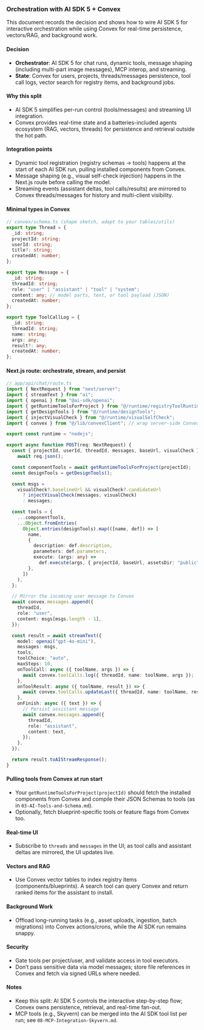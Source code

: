 ### Orchestration with AI SDK 5 + Convex

This document records the decision and shows how to wire AI SDK 5 for interactive orchestration while using Convex for real-time persistence, vectors/RAG, and background work.

#### Decision

- **Orchestrator**: AI SDK 5 for chat runs, dynamic tools, message shaping (including multi-part image messages), MCP interop, and streaming.
- **State**: Convex for users, projects, threads/messages persistence, tool call logs, vector search for registry items, and background jobs.

#### Why this split

- AI SDK 5 simplifies per-run control (tools/messages) and streaming UI integration.
- Convex provides real-time state and a batteries-included agents ecosystem (RAG, vectors, threads) for persistence and retrieval outside the hot path.

#### Integration points

- Dynamic tool registration (registry schemas → tools) happens at the start of each AI SDK run, pulling installed components from Convex.
- Message shaping (e.g., visual self-check injection) happens in the Next.js route before calling the model.
- Streaming events (assistant deltas, tool calls/results) are mirrored to Convex threads/messages for history and multi-client visibility.

#### Minimal types in Convex

```ts
// convex/schema.ts (shape sketch, adapt to your tables/utils)
export type Thread = {
  _id: string;
  projectId: string;
  userId: string;
  title?: string;
  createdAt: number;
};

export type Message = {
  _id: string;
  threadId: string;
  role: "user" | "assistant" | "tool" | "system";
  content: any; // model parts, text, or tool payload (JSON)
  createdAt: number;
};

export type ToolCallLog = {
  _id: string;
  threadId: string;
  name: string;
  args: any;
  result?: any;
  createdAt: number;
};
```

#### Next.js route: orchestrate, stream, and persist

```ts
// app/api/chat/route.ts
import { NextRequest } from "next/server";
import { streamText } from "ai";
import { openai } from "@ai-sdk/openai";
import { getRuntimeToolsForProject } from "@/runtime/registryToolRuntime";
import { getDesignTools } from "@/runtime/designTools";
import { injectVisualCheck } from "@/runtime/visualSelfCheck";
import { convex } from "@/lib/convexClient"; // wrap server-side Convex calls

export const runtime = "nodejs";

export async function POST(req: NextRequest) {
  const { projectId, userId, threadId, messages, baseUrl, visualCheck } =
    await req.json();

  const componentTools = await getRuntimeToolsForProject(projectId);
  const designTools = getDesignTools();

  const msgs =
    visualCheck?.baselineUrl && visualCheck?.candidateUrl
      ? injectVisualCheck(messages, visualCheck)
      : messages;

  const tools = {
    ...componentTools,
    ...Object.fromEntries(
      Object.entries(designTools).map(([name, def]) => [
        name,
        {
          description: def.description,
          parameters: def.parameters,
          execute: (args: any) =>
            def.execute(args, { projectId, baseUrl, assetsDir: "public" }),
        },
      ])
    ),
  };

  // Mirror the incoming user message to Convex
  await convex.messages.append({
    threadId,
    role: "user",
    content: msgs[msgs.length - 1],
  });

  const result = await streamText({
    model: openai("gpt-4o-mini"),
    messages: msgs,
    tools,
    toolChoice: "auto",
    maxSteps: 10,
    onToolCall: async ({ toolName, args }) => {
      await convex.toolCalls.log({ threadId, name: toolName, args });
    },
    onToolResult: async ({ toolName, result }) => {
      await convex.toolCalls.updateLast({ threadId, name: toolName, result });
    },
    onFinish: async ({ text }) => {
      // Persist assistant message
      await convex.messages.append({
        threadId,
        role: "assistant",
        content: text,
      });
    },
  });

  return result.toAIStreamResponse();
}
```

#### Pulling tools from Convex at run start

- Your `getRuntimeToolsForProject(projectId)` should fetch the installed components from Convex and compile their JSON Schemas to tools (as in `03-AI-Tools-and-Schema.md`).
- Optionally, fetch blueprint-specific tools or feature flags from Convex too.

#### Real-time UI

- Subscribe to `threads` and `messages` in the UI; as tool calls and assistant deltas are mirrored, the UI updates live.

#### Vectors and RAG

- Use Convex vector tables to index registry items (components/blueprints). A search tool can query Convex and return ranked items for the assistant to install.

#### Background Work

- Offload long-running tasks (e.g., asset uploads, ingestion, batch migrations) into Convex actions/crons, while the AI SDK run remains snappy.

#### Security

- Gate tools per project/user, and validate access in tool executors.
- Don’t pass sensitive data via model messages; store file references in Convex and fetch via signed URLs where needed.

#### Notes

- Keep this split: AI SDK 5 controls the interactive step-by-step flow; Convex owns persistence, retrieval, and real-time fan-out.
- MCP tools (e.g., Skyvern) can be merged into the AI SDK tool list per run; see `08-MCP-Integration-Skyvern.md`.
